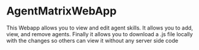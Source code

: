 # AgentMatrixWebApp
 This Webapp allows you to view and edit agent skills. It allows you to add, view, and remove agents. Finally it allows you to download a .js file locally with the changes so others can view it without any server side code 
